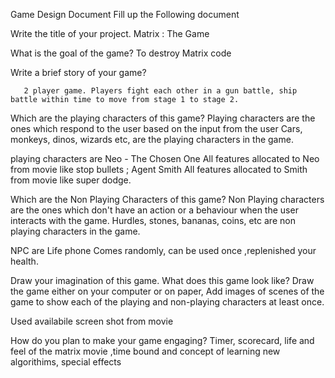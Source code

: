 Game Design Document
Fill up the Following document

Write the title of your project.
Matrix : The Game

What is the goal of the game?
To destroy Matrix code

Write a brief story of your game?

       2 player game. Players fight each other in a gun battle, ship battle within time to move from stage 1 to stage 2.

Which are the playing characters of this game?
Playing characters are the ones which respond to the user based on the input from the user
Cars, monkeys, dinos, wizards etc, are the playing characters in the game.

playing characters are
Neo - The Chosen One All features allocated to Neo from movie like stop bullets ;
Agent Smith All features allocated to Smith from movie like super dodge.

Which are the Non Playing Characters of this game?
Non Playing characters are the ones which don't have an action or a behaviour when the user interacts with the game.
Hurdles, stones, bananas, coins, etc are non playing characters in the game.

NPC are Life phone Comes randomly, can be used once ,replenished your health.

Draw your imagination of this game. What does this game look like?
Draw the game either on your computer or on paper,
Add images of scenes of the game to show each of the playing and non-playing characters at least once.

Used availabile screen shot from movie

How do you plan to make your game engaging?
Timer, scorecard, life and feel of the matrix movie ,time bound and concept of learning new algorithims, special effects
